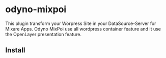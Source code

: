 odyno-mixpoi
============
This plugin transform your Worpress Site in your DataSource-Server for Mixare Apps. Odyno MixPoi use all wordpress container feature and it use the OpenLayer presentation feature.

Install
-------

